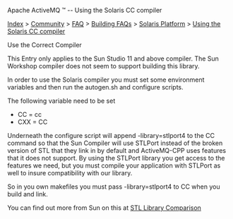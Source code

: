 Apache ActiveMQ ™ -- Using the Solaris CC compiler 

[Index](index.html) > [Community](community.html) > [FAQ](faq.html) > [Building FAQs](building-faqs.html) > [Solaris Platform](solaris-platform.html) > [Using the Solaris CC compiler](using-the-solaris-cc-compiler.html)

Use the Correct Compiler

This Entry only applies to the Sun Studio 11 and above compiler. The Sun Workshop compiler does not seem to support building this library.

In order to use the Solaris compiler you must set some environment variables and then run the autogen.sh and configure scripts.

The following variable need to be set

*   CC = cc
*   CXX = CC

Underneath the configure script will append -library=stlport4 to the CC command so that the Sun Compiler will use STLPort instead of the broken version of STL that they link in by default and ActiveMQ-CPP uses features that it does not support. By using the STLPort library you get access to the features we need, but you must compile your application with STLPort as well to insure compatibility with our library.

So in you own makefiles you must pass -library=stlport4 to CC when you build and link.

You can find out more from Sun on this at [STL Library Comparison](http://www.oracle.com/technetwork/server-storage/solaris/cmp-stlport-libcstd-142559.html)

